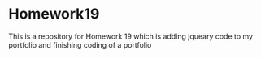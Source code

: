 # Homework19
This is a repository for Homework 19 which is adding jqueary code to my portfolio and finishing coding of a portfolio

